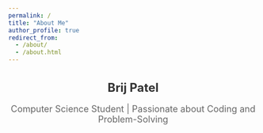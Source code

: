 ```yaml
---
permalink: /
title: "About Me"
author_profile: true
redirect_from: 
  - /about/
  - /about.html
---
```




<div style="text-align:center;">
  <h1 style="font-size: 24px; font-weight: bold; color: #333;">Brij Patel</h1>
  <p style="font-size: 18px; color: #666;">Computer Science Student | Passionate about Coding and Problem-Solving</p>

  <div style="display: flex; gap: 20px; justify-content: center; margin-top: 20px;">
    <!-- Linkedin hello Widget -->
    <a href="https://www.linkedin.com/in/your-profile" target="_blank" style="text-decoration: none; color: #333; font-size: 36px;" title="LinkedIn">
      <i class="fab fa-linkedin"></i>
    </a>
    <!-- GitHub Widget -->
    <a href="https://github.com/your-username" target="_blank" style="text-decoration: none; color: #333; font-size: 36px;" title="GitHub">
      <i class="fab fa-github"></i>
    </a>
    <!-- Email Widget -->
    <a href="mailto:your-email@example.com" style="text-decoration: none; color: #333; font-size: 36px;" title="Email">
      <i class="fas fa-envelope"></i>
    </a>
  </div>
</div>

<!-- Load Font Awesome icons -->
<link rel="stylesheet" href="https://cdnjs.cloudflare.com/ajax/libs/font-awesome/6.0.0-beta3/css/all.min.css">

<!-- Inline CSS for hover effects (only if supported by your Markdown renderer) -->
<style>
  a:hover i {
    color: #0073b1; /* LinkedIn Blue for hover */
  }
  .fab:hover {
    color: #211f1f; /* LinkedIn icon hover color */
  }
  .fas:hover {
    color: #d44638; /* Red color for the email icon on hover */
  }
</style>
